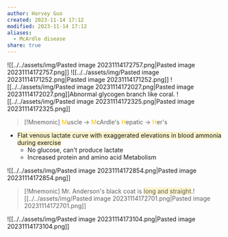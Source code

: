 ```yaml
---
author: Harvey Guo
created: 2023-11-14 17:12
modified: 2023-11-14 17:12
aliases:
  - McArdle disease
share: true
---
```


![[../../assets/img/Pasted image 20231114172757.png|Pasted image 20231114172757.png]]
![[../../assets/img/Pasted image 20231114171252.png|Pasted image 20231114171252.png]]
![[../../assets/img/Pasted image 20231114172027.png|Pasted image 20231114172027.png]]Abnormal glycogen branch like coral.
![[../../assets/img/Pasted image 20231114172325.png|Pasted image 20231114172325.png]]
>[!Mnemonic] 
><font color="#ffc000">M</font>uscle -> <font color="#ffc000">M</font>cArdle's
><font color="#ffc000">H</font>epatic -> <font color="#ffc000">H</font>er's

- <span style="background:rgba(240, 200, 0, 0.2)">Flat venous lactate curve with exaggerated elevations in blood ammonia during exercise</span>
	- No glucose, can't produce lactate
	- Increased protein and amino acid Metabolism

![[../../assets/img/Pasted image 20231114172854.png|Pasted image 20231114172854.png]]
>[!Mnemonic] 
>Mr. Anderson's black coat is <span style="background:rgba(240, 200, 0, 0.2)">long and straight</span>.![[../../assets/img/Pasted image 20231114172701.png|Pasted image 20231114172701.png]]

![[../../assets/img/Pasted image 20231114173104.png|Pasted image 20231114173104.png]]